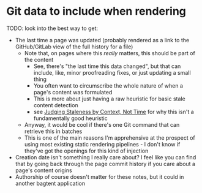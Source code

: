 # Git data to include when rendering

TODO: look into the best way to get:

- The last time a page was updated (probably rendered as a link to the GitHub/GitLab view of the full history for a file)
  - Note that, on pages where this *really* matters, this should be part of the content
    - See, there's "the last time this data changed", but that can include, like, minor proofreading fixes, or just updating a small thing
    - You often want to circumscribe the whole nature of when a page's content was formulated
    - This is more about just having a raw heuristic for basic stale content detection
    - see [Judging Staleness by Context, Not Time](01e6f259-9e57-4f6b-a323-13906be8209d.md) for why this isn't a fundamentally good heuristic
  - Anyway, it would be cool if there's one Git command that can retrieve this in batches
  - This is one of the main reasons I'm apprehensive at the prospect of using most existing static rendering pipelines - I don't know if they've got the openings for this kind of injection
- Creation date isn't something I really care about? I feel like you can find that by going back through the page commit history if you care about a page's content origins
- Authorship of course doesn't matter for these notes, but it could in another bagtent application
